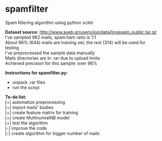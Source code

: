# spamfilter
Spam filtering algorithm using python scikit

**Dataset source:** http://www.aueb.gr/users/ion/data/lingspam_public.tar.gz  
I've sampled 962 mails, spam:ham ratio is 1:1  
About 66% (644) mails are training set, the rest (314) will be used for testing  
I've preprocessed the sample data manually   
Mails directories are in .rar due to upload limits  
Achieved precision for this sample: over 96%  
  
**Instructions for spamfilter.py:**  
- unpack .rar files  
- run the script  
  
**To-do list:**  
[+] automatize preprocessing  
[+] import mails' bodies  
[+] create feature matrix for training  
[+] create MultinomialNB model  
[+] test the algorithm  
[-] improve the code  
[-] create algorithm for bigger number of mails  
